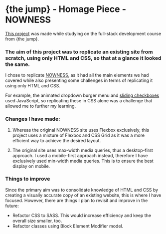 # {the jump} - Homage Piece - NOWNESS

[This project](https://nowness-homage-fp.netlify.app/) was made while studying on the full-stack development course from {the jump}.

### The aim of this project was to replicate an existing site from scratch, using only HTML and CSS, so that at a glance it looked the same.

I chose to replicate [NOWNESS](https://www.nowness.com), as it had all the main elements we had covered while also presenting some challenges in terms of replicating it using only HTML and CSS.

For example, the animated dropdown burger menu and [sliding checkboxes](./assets/readme%20files/Screenshot%202022-07-06%20at%2015.42.52.png) used JavaScript, so replicating these in CSS alone was a challenge that allowed me to further my learning.

### Changes I have made:

1. Whereas the original NOWNESS site uses Flexbox exclusively, this project uses a mixture of Flexbox and CSS Grid as it was a more efficient way to achieve the desired layout.

2. The original site uses max-width media queries, thus a desktop-first approach. I used a mobile-first approach instead, therefore I have exclusively used min-width media queries. This is to ensure the best display on mobile.

### Things to improve

Since the primary aim was to consolidate knowledge of HTML and CSS by creating a visually accurate copy of an existing website, this is where I have focused. However, there are things I plan to revisit and improve in the future:

- Refactor CSS to SASS. This would increase efficiency and keep the overall size smaller, too.
- Refactor classes using Block Element Modifier model.

